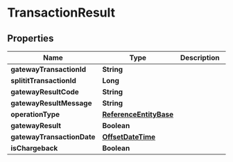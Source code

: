 
# TransactionResult

## Properties
Name | Type | Description | Notes
------------ | ------------- | ------------- | -------------
**gatewayTransactionId** | **String** |  |  [optional]
**splititTransactionId** | **Long** |  | 
**gatewayResultCode** | **String** |  |  [optional]
**gatewayResultMessage** | **String** |  |  [optional]
**operationType** | [**ReferenceEntityBase**](ReferenceEntityBase.md) |  |  [optional]
**gatewayResult** | **Boolean** |  | 
**gatewayTransactionDate** | [**OffsetDateTime**](OffsetDateTime.md) |  | 
**isChargeback** | **Boolean** |  | 



